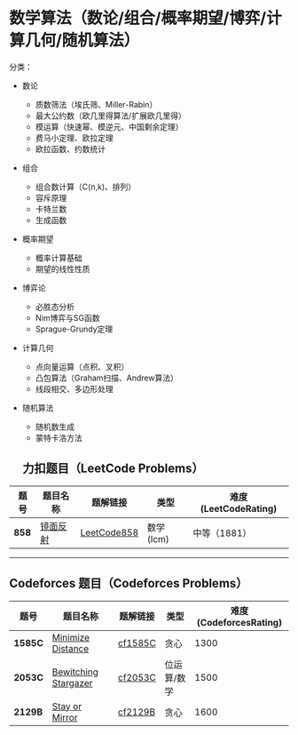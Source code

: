 # 数学算法（数论/组合/概率期望/博弈/计算几何/随机算法）

分类：

- 数论
  - 质数筛法（埃氏筛、Miller-Rabin）
  - 最大公约数（欧几里得算法/扩展欧几里得）
  - 模运算（快速幂、模逆元、中国剩余定理）
  - 费马小定理、欧拉定理
  - 欧拉函数、约数统计
- 组合
  - 组合数计算（C(n,k)、排列）
  - 容斥原理
  - 卡特兰数
  - 生成函数
- 概率期望
  - 概率计算基础
  - 期望的线性性质
- 博弈论
  - 必胜态分析
  - Nim博弈与SG函数
  - Sprague-Grundy定理
- 计算几何
  - 点向量运算（点积、叉积）
  - 凸包算法（Graham扫描、Andrew算法）
  - 线段相交、多边形处理
- 随机算法
  - 随机数生成
  - 蒙特卡洛方法




  ## 力扣题目（LeetCode Problems）

| 题号 | 题目名称 | 题解链接 |  类型   | 难度(LeetCodeRating) |
|------|----------|----------|----------|----------------------|
|**858**| [镜面反射](https://leetcode.cn/problems/mirror-reflection/description/)| [LeetCode858](./solution/LeetCode858.md) | 数学(lcm) | 中等（1881） |





---

## Codeforces 题目（Codeforces Problems）

| 题号 | 题目名称 | 题解链接 | 类型 | 难度(CodeforcesRating) |
|------|----------|----------|------|------------------------|
| **1585C** |  [Minimize Distance](https://codeforces.com/problemset/problem/1585/C) |  [cf1585C](./solution/cf1585C.md) |  贪心  | 1300 |
| **2053C** | [Bewitching Stargazer](https://codeforces.com/problemset/problem/2053/C) | [cf2053C](./solution/cf2053C.md) | 位运算/数学 | 1500 |
| **2129B** | [Stay or Mirror](https://codeforces.com/problemset/problem/2129/B) | [cf2129B](./solution/cf2129B.md) | 贪心 | 1600 |
